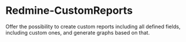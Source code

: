 Redmine-CustomReports
=====================

Offer the possibility to create custom reports including all defined fields, including custom ones, and generate graphs based on that. 
